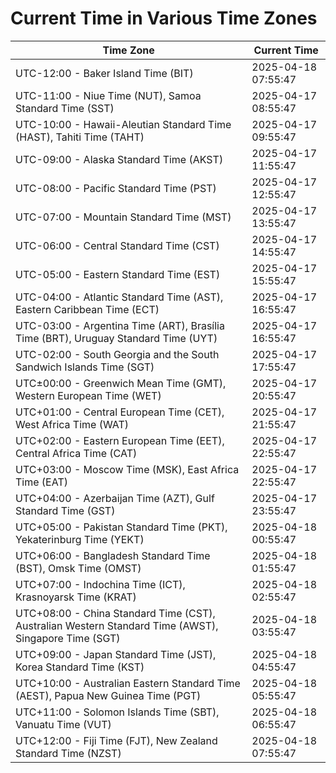 # Current Time in Various Time Zones

| Time Zone | Current Time |
|-----------|--------------|
| UTC-12:00 - Baker Island Time (BIT) | 2025-04-18 07:55:47 |
| UTC-11:00 - Niue Time (NUT), Samoa Standard Time (SST) | 2025-04-17 08:55:47 |
| UTC-10:00 - Hawaii-Aleutian Standard Time (HAST), Tahiti Time (TAHT) | 2025-04-17 09:55:47 |
| UTC-09:00 - Alaska Standard Time (AKST) | 2025-04-17 11:55:47 |
| UTC-08:00 - Pacific Standard Time (PST) | 2025-04-17 12:55:47 |
| UTC-07:00 - Mountain Standard Time (MST) | 2025-04-17 13:55:47 |
| UTC-06:00 - Central Standard Time (CST) | 2025-04-17 14:55:47 |
| UTC-05:00 - Eastern Standard Time (EST) | 2025-04-17 15:55:47 |
| UTC-04:00 - Atlantic Standard Time (AST), Eastern Caribbean Time (ECT) | 2025-04-17 16:55:47 |
| UTC-03:00 - Argentina Time (ART), Brasília Time (BRT), Uruguay Standard Time (UYT) | 2025-04-17 16:55:47 |
| UTC-02:00 - South Georgia and the South Sandwich Islands Time (SGT) | 2025-04-17 17:55:47 |
| UTC±00:00 - Greenwich Mean Time (GMT), Western European Time (WET) | 2025-04-17 20:55:47 |
| UTC+01:00 - Central European Time (CET), West Africa Time (WAT) | 2025-04-17 21:55:47 |
| UTC+02:00 - Eastern European Time (EET), Central Africa Time (CAT) | 2025-04-17 22:55:47 |
| UTC+03:00 - Moscow Time (MSK), East Africa Time (EAT) | 2025-04-17 22:55:47 |
| UTC+04:00 - Azerbaijan Time (AZT), Gulf Standard Time (GST) | 2025-04-17 23:55:47 |
| UTC+05:00 - Pakistan Standard Time (PKT), Yekaterinburg Time (YEKT) | 2025-04-18 00:55:47 |
| UTC+06:00 - Bangladesh Standard Time (BST), Omsk Time (OMST) | 2025-04-18 01:55:47 |
| UTC+07:00 - Indochina Time (ICT), Krasnoyarsk Time (KRAT) | 2025-04-18 02:55:47 |
| UTC+08:00 - China Standard Time (CST), Australian Western Standard Time (AWST), Singapore Time (SGT) | 2025-04-18 03:55:47 |
| UTC+09:00 - Japan Standard Time (JST), Korea Standard Time (KST) | 2025-04-18 04:55:47 |
| UTC+10:00 - Australian Eastern Standard Time (AEST), Papua New Guinea Time (PGT) | 2025-04-18 05:55:47 |
| UTC+11:00 - Solomon Islands Time (SBT), Vanuatu Time (VUT) | 2025-04-18 06:55:47 |
| UTC+12:00 - Fiji Time (FJT), New Zealand Standard Time (NZST) | 2025-04-18 07:55:47 |
